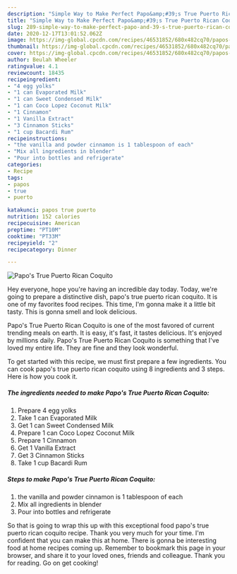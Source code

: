 ```yaml
---
description: "Simple Way to Make Perfect Papo&amp;#39;s True Puerto Rican Coquito"
title: "Simple Way to Make Perfect Papo&amp;#39;s True Puerto Rican Coquito"
slug: 289-simple-way-to-make-perfect-papo-and-39-s-true-puerto-rican-coquito
date: 2020-12-17T13:01:52.062Z
image: https://img-global.cpcdn.com/recipes/46531852/680x482cq70/papos-true-puerto-rican-coquito-recipe-main-photo.jpg
thumbnail: https://img-global.cpcdn.com/recipes/46531852/680x482cq70/papos-true-puerto-rican-coquito-recipe-main-photo.jpg
cover: https://img-global.cpcdn.com/recipes/46531852/680x482cq70/papos-true-puerto-rican-coquito-recipe-main-photo.jpg
author: Beulah Wheeler
ratingvalue: 4.1
reviewcount: 18435
recipeingredient:
- "4 egg yolks"
- "1 can Evaporated Milk"
- "1 can Sweet Condensed Milk"
- "1 can Coco Lopez Coconut Milk"
- "1 Cinnamon"
- "1 Vanilla Extract"
- "3 Cinnamon Sticks"
- "1 cup Bacardi Rum"
recipeinstructions:
- "the vanilla and powder cinnamon is 1 tablespoon of each"
- "Mix all ingredients in blender"
- "Pour into bottles and refrigerate"
categories:
- Recipe
tags:
- papos
- true
- puerto

katakunci: papos true puerto 
nutrition: 152 calories
recipecuisine: American
preptime: "PT10M"
cooktime: "PT33M"
recipeyield: "2"
recipecategory: Dinner

---
```



![Papo&#39;s True Puerto Rican Coquito](https://img-global.cpcdn.com/recipes/46531852/680x482cq70/papos-true-puerto-rican-coquito-recipe-main-photo.jpg)

Hey everyone, hope you're having an incredible day today. Today, we're going to prepare a distinctive dish, papo&#39;s true puerto rican coquito. It is one of my favorites food recipes. This time, I'm gonna make it a little bit tasty. This is gonna smell and look delicious.

Papo&#39;s True Puerto Rican Coquito is one of the most favored of current trending meals on earth. It is easy, it's fast, it tastes delicious. It's enjoyed by millions daily. Papo&#39;s True Puerto Rican Coquito is something that I've loved my entire life. They are fine and they look wonderful.




To get started with this recipe, we must first prepare a few ingredients. You can cook papo&#39;s true puerto rican coquito using 8 ingredients and 3 steps. Here is how you cook it.

<!--inarticleads1-->

##### The ingredients needed to make Papo&#39;s True Puerto Rican Coquito:

1. Prepare 4 egg yolks
1. Take 1 can Evaporated Milk
1. Get 1 can Sweet Condensed Milk
1. Prepare 1 can Coco Lopez Coconut Milk
1. Prepare 1 Cinnamon
1. Get 1 Vanilla Extract
1. Get 3 Cinnamon Sticks
1. Take 1 cup Bacardi Rum




<!--inarticleads2-->

##### Steps to make Papo&#39;s True Puerto Rican Coquito:

1. the vanilla and powder cinnamon is 1 tablespoon of each
1. Mix all ingredients in blender
1. Pour into bottles and refrigerate




So that is going to wrap this up with this exceptional food papo&#39;s true puerto rican coquito recipe. Thank you very much for your time. I'm confident that you can make this at home. There is gonna be interesting food at home recipes coming up. Remember to bookmark this page in your browser, and share it to your loved ones, friends and colleague. Thank you for reading. Go on get cooking!

